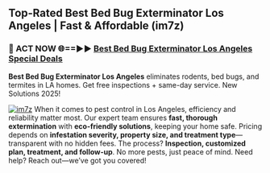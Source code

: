 ## Top-Rated Best Bed Bug Exterminator Los Angeles | Fast & Affordable (im7z)

<h3>🐜 ACT NOW 🌐==►► <a href="https://tinyurl.com/yc7vsfwc" rel="nofollow">Best Bed Bug Exterminator Los Angeles Special Deals</a></h3>

**Best Bed Bug Exterminator Los Angeles** eliminates rodents, bed bugs, and termites in LA homes. Get free inspections + same-day service. New Solutions 2025!

[![im7z](https://i.imgur.com/1VzRXn8.jpeg)](https://tinyurl.com/yc7vsfwc)
When it comes to pest control in Los Angeles, efficiency and reliability matter most. Our expert team ensures **fast, thorough extermination** with **eco-friendly solutions**, keeping your home safe. Pricing depends on **infestation severity, property size, and treatment type**—transparent with no hidden fees. The process? **Inspection, customized plan, treatment, and follow-up**. No more pests, just peace of mind. Need help? Reach out—we’ve got you covered!
